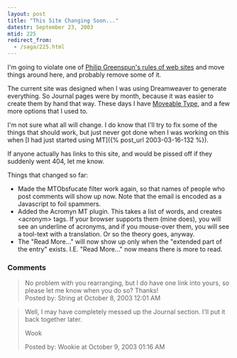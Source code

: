 ```yaml
---
layout: post
title: "This Site Changing Soon..."
datestr: September 23, 2003
mtid: 225
redirect_from:
  - /saga/225.html
---
```


I'm going to violate one of
[Philip Greenspun's rules of web sites](http://philip.greenspun.com/wtr/random-lessons.html)
and move things around here, and probably remove some of it.

The current site was designed when I was using Dreamweaver to generate everything.
So Journal pages were by month, because it was easier to create them by hand that way.
These days I have [Moveable Type](http://www.moveabletype.org), and a
few more options that I used to.

I'm not sure what all will change.  I do know that I'll try to fix some of the
things that should work, but just never got done when I was working on this when
[I had just started using MT]({% post_url 2003-03-16-132 %}).

If anyone actually has links to this site, and would be pissed off if they
suddenly went 404, let me know.

Things that changed so far:

* Made the MTObsfucate filter work again, so that names of people who post comments will show up now.  Note that the email is encoded as a Javascript to foil spammers.
* Added the Acromyn MT plugin.  This takes a list of words, and creates &lt;acronym&gt; tags.  If your browser supports them (mine does), you will see an underline of acronyms, and if you mouse-over them, you will see a tool-text with a translation.  Or so the theory goes, anyway.
* The "Read More..." will now show up only when the "extended part of the entry" exists.  I.E. "Read More..." now means there is more to read.

### Comments

<blockquote>
No problem with you rearranging, but I do have one link into yours, so please let me know when you do so? Thanks!
<div class="post-meta">Posted by: String at October  8, 2003 12:01 AM</div> </blockquote>
<blockquote>
Well, I may have completely messed up the Journal section.  I'll put it back together later.

Wook
<div class="post-meta">Posted by: Wookie at October  9, 2003 01:16 AM</div> </blockquote>
